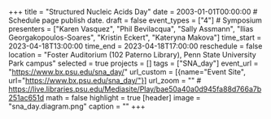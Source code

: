+++
title = "Structured Nucleic Acids Day"
date = 2003-01-01T00:00:00  # Schedule page publish date.
draft = false
event_types = ["4"]  # Symposium
presenters = ["Karen Vasquez", "Phil Bevilacqua", "Sally Assmann", "Ilias Georgakopoulos-Soares", "Kristin Eckert", "Kateryna Makova"]
time_start = 2023-04-18T13:00:00
time_end = 2023-04-18T17:00:00
reschedule = false
location = "Foster Auditorium (102 Paterno Library), Penn State University Park campus"
selected = true
projects = []
tags = ["SNA_day"]
event_url = "https://www.bx.psu.edu/sna_day/"
url_custom = [{name="Event Site", url="https://www.bx.psu.edu/sna_day/"}]
url_zoom = ""  # https://live.libraries.psu.edu/Mediasite/Play/bae50a40a0d945fa88d766a7b251ac651d
math = false
highlight = true
[header]
image = "sna_day.diagram.png"
caption = ""
+++
